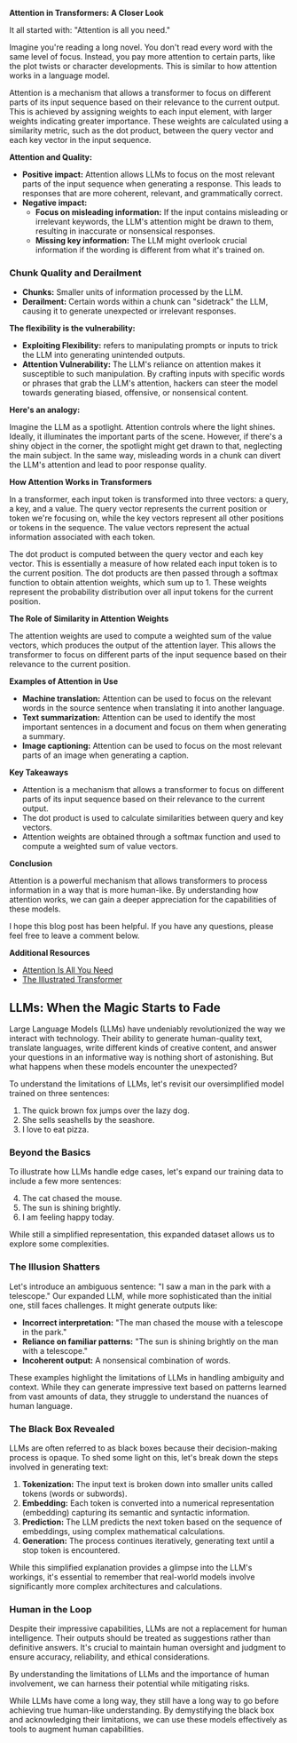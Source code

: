 **Attention in Transformers: A Closer Look**

It all started with: "Attention is all you need."

Imagine you're reading a long novel. You don't read every word with the same level of focus. Instead, you pay more attention to certain parts, like the plot twists or character developments. This is similar to how attention works in a language model.

Attention is a mechanism that allows a transformer to focus on different parts of its input sequence based on their relevance to the current output. This is achieved by assigning weights to each input element, with larger weights indicating greater importance. These weights are calculated using a similarity metric, such as the dot product, between the query vector and each key vector in the input sequence.

**Attention and Quality:**

* **Positive impact:** Attention allows LLMs to focus on the most relevant parts of the input sequence when generating a response. This leads to responses that are more coherent, relevant, and grammatically correct.
* **Negative impact:**  
    * **Focus on misleading information:**  If the input contains misleading or irrelevant keywords, the LLM's attention might be drawn to them, resulting in inaccurate or nonsensical responses.
    * **Missing key information:**  The LLM might overlook crucial information if the wording is different from what it's trained on. 

### Chunk Quality and Derailment

* **Chunks:** Smaller units of information processed by the LLM.
* **Derailment:** Certain words within a chunk can "sidetrack" the LLM, causing it to generate unexpected or irrelevant responses.

**The flexibility is the vulnerability:**

* **Exploiting Flexibility:**   refers to manipulating prompts or inputs to trick the LLM into generating unintended outputs. 
* **Attention Vulnerability:**   The LLM's reliance on attention makes it susceptible to such manipulation.  By crafting inputs with specific words or phrases that grab the LLM's attention, hackers can steer the model towards generating biased, offensive, or nonsensical content.

**Here's an analogy:**

Imagine the LLM as a spotlight. Attention controls where the light shines. Ideally, it illuminates the important parts of the scene.  However, if there's a shiny object in the corner, the spotlight might get drawn to that, neglecting the main subject.  In the same way, misleading words in a chunk can divert the LLM's attention and lead to poor response quality.

**How Attention Works in Transformers**


In a transformer, each input token is transformed into three vectors: a query, a key, and a value. The query vector represents the current position or token we're focusing on, while the key vectors represent all other positions or tokens in the sequence. The value vectors represent the actual information associated with each token.

The dot product is computed between the query vector and each key vector. This is essentially a measure of how related each input token is to the current position. The dot products are then passed through a softmax function to obtain attention weights, which sum up to 1. These weights represent the probability distribution over all input tokens for the current position.

**The Role of Similarity in Attention Weights**


The attention weights are used to compute a weighted sum of the value vectors, which produces the output of the attention layer. This allows the transformer to focus on different parts of the input sequence based on their relevance to the current position.

**Examples of Attention in Use**

* **Machine translation:** Attention can be used to focus on the relevant words in the source sentence when translating it into another language.
* **Text summarization:** Attention can be used to identify the most important sentences in a document and focus on them when generating a summary.
* **Image captioning:** Attention can be used to focus on the most relevant parts of an image when generating a caption.

**Key Takeaways**

* Attention is a mechanism that allows a transformer to focus on different parts of its input sequence based on their relevance to the current output.
* The dot product is used to calculate similarities between query and key vectors.
* Attention weights are obtained through a softmax function and used to compute a weighted sum of value vectors.

**Conclusion**

Attention is a powerful mechanism that allows transformers to process information in a way that is more human-like. By understanding how attention works, we can gain a deeper appreciation for the capabilities of these models.

I hope this blog post has been helpful. If you have any questions, please feel free to leave a comment below.

**Additional Resources**

* [Attention Is All You Need](https://arxiv.org/abs/1706.03762)
* [The Illustrated Transformer](https://jalammar.github.io/illustrated-transformer/)


## LLMs: When the Magic Starts to Fade

Large Language Models (LLMs) have undeniably revolutionized the way we interact with technology. Their ability to generate human-quality text, translate languages, write different kinds of creative content, and answer your questions in an informative way is nothing short of astonishing. But what happens when these models encounter the unexpected?

To understand the limitations of LLMs, let's revisit our oversimplified model trained on three sentences:

1. The quick brown fox jumps over the lazy dog.
2. She sells seashells by the seashore.
3. I love to eat pizza.

### Beyond the Basics

To illustrate how LLMs handle edge cases, let's expand our training data to include a few more sentences:

4. The cat chased the mouse. 
5. The sun is shining brightly.
6. I am feeling happy today. 

While still a simplified representation, this expanded dataset allows us to explore some complexities.

### The Illusion Shatters

Let's introduce an ambiguous sentence: "I saw a man in the park with a telescope." Our expanded LLM, while more sophisticated than the initial one, still faces challenges. It might generate outputs like:

* **Incorrect interpretation:** "The man chased the mouse with a telescope in the park."
* **Reliance on familiar patterns:** "The sun is shining brightly on the man with a telescope."
* **Incoherent output:** A nonsensical combination of words.

These examples highlight the limitations of LLMs in handling ambiguity and context. While they can generate impressive text based on patterns learned from vast amounts of data, they struggle to understand the nuances of human language.

### The Black Box Revealed

LLMs are often referred to as black boxes because their decision-making process is opaque. To shed some light on this, let's break down the steps involved in generating text:

1. **Tokenization:** The input text is broken down into smaller units called tokens (words or subwords).
2. **Embedding:** Each token is converted into a numerical representation (embedding) capturing its semantic and syntactic information.
3. **Prediction:** The LLM predicts the next token based on the sequence of embeddings, using complex mathematical calculations.
4. **Generation:** The process continues iteratively, generating text until a stop token is encountered.

While this simplified explanation provides a glimpse into the LLM's workings, it's essential to remember that real-world models involve significantly more complex architectures and calculations.

### Human in the Loop

Despite their impressive capabilities, LLMs are not a replacement for human intelligence. Their outputs should be treated as suggestions rather than definitive answers. It's crucial to maintain human oversight and judgment to ensure accuracy, reliability, and ethical considerations.

By understanding the limitations of LLMs and the importance of human involvement, we can harness their potential while mitigating risks.
 
While LLMs have come a long way, they still have a long way to go before achieving true human-like understanding. By demystifying the black box and acknowledging their limitations, we can use these models effectively as tools to augment human capabilities.
 

